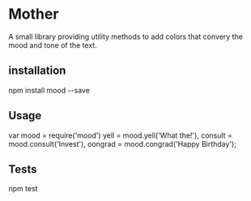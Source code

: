 Mother
=======

A small library providing utility methods to add colors that convery the mood and tone of the text.


## installation

npm install mood --save


## Usage

var  mood  = require('mood')
     yell = mood.yell('What the!'),
     consult = mood.consult('Invest'),
     oongrad = mood.congrad('Happy Birthday');



## Tests

  npm test 

